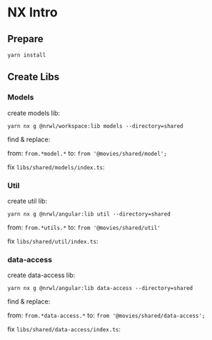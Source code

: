 # NX Intro

## Prepare

```shell
yarn install
```

## Create Libs

### Models

create models lib:

```shell
yarn nx g @nrwl/workspace:lib models --directory=shared
```

find & replace:

from: `from.*model.*` to: `from '@movies/shared/model';`

fix `libs/shared/models/index.ts`:

### Util

create util lib:

```shell
yarn nx g @nrwl/angular:lib util --directory=shared
```

from: `from.*utils.*` to: `from '@movies/shared/util'`

fix `libs/shared/util/index.ts`:

### data-access 

create data-access lib:

```shell
yarn nx g @nrwl/angular:lib data-access --directory=shared
```

find & replace:

from: `from.*data-access.*` to: `from '@movies/shared/data-access';`

fix `libs/shared/data-access/index.ts`:
